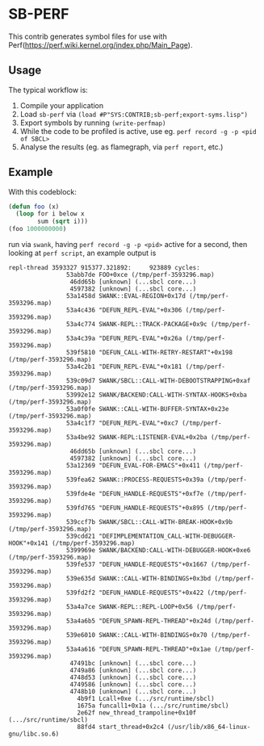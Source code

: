 # SB-PERF


This contrib generates symbol files for use with Perf(https://perf.wiki.kernel.org/index.php/Main_Page).


## Usage

The typical workflow is:

1. Compile your application
1. Load `sb-perf` via `(load #P"SYS:CONTRIB;sb-perf;export-syms.lisp")`
1. Export symbols by running `(write-perfmap)`
1. While the code to be profiled is active, use eg. `perf record -g -p <pid of SBCL>`
1. Analyse the results (eg. as flamegraph, via `perf report`, etc.)

## Example

With this codeblock:

```lisp
(defun foo (x)
  (loop for i below x
        sum (sqrt i)))
(foo 1000000000)
```

run via `swank`, having `perf record -g -p <pid>` active for a second, then looking at `perf script`, an example output is


```
repl-thread 3593327 915377.321892:     923889 cycles:
                53abb7de FOO+0xce (/tmp/perf-3593296.map)
                 46dd65b [unknown] (...sbcl core...)
                 4597382 [unknown] (...sbcl core...)
                53a1458d SWANK::EVAL-REGION+0x17d (/tmp/perf-3593296.map)
                53a4c436 "DEFUN_REPL-EVAL"+0x306 (/tmp/perf-3593296.map)
                53a4c774 SWANK-REPL::TRACK-PACKAGE+0x9c (/tmp/perf-3593296.map)
                53a4c39a "DEFUN_REPL-EVAL"+0x26a (/tmp/perf-3593296.map)
                539f5810 "DEFUN_CALL-WITH-RETRY-RESTART"+0x198 (/tmp/perf-3593296.map)
                53a4c2b1 "DEFUN_REPL-EVAL"+0x181 (/tmp/perf-3593296.map)
                539c09d7 SWANK/SBCL::CALL-WITH-DEBOOTSTRAPPING+0xaf (/tmp/perf-3593296.map)
                53992e12 SWANK/BACKEND:CALL-WITH-SYNTAX-HOOKS+0xba (/tmp/perf-3593296.map)
                53a0f0fe SWANK::CALL-WITH-BUFFER-SYNTAX+0x23e (/tmp/perf-3593296.map)
                53a4c1f7 "DEFUN_REPL-EVAL"+0xc7 (/tmp/perf-3593296.map)
                53a4be92 SWANK-REPL:LISTENER-EVAL+0x2ba (/tmp/perf-3593296.map)
                 46dd65b [unknown] (...sbcl core...)
                 4597382 [unknown] (...sbcl core...)
                53a12369 "DEFUN_EVAL-FOR-EMACS"+0x411 (/tmp/perf-3593296.map)
                539fea62 SWANK::PROCESS-REQUESTS+0x39a (/tmp/perf-3593296.map)
                539fde4e "DEFUN_HANDLE-REQUESTS"+0xf7e (/tmp/perf-3593296.map)
                539fd765 "DEFUN_HANDLE-REQUESTS"+0x895 (/tmp/perf-3593296.map)
                539ccf7b SWANK/SBCL::CALL-WITH-BREAK-HOOK+0x9b (/tmp/perf-3593296.map)
                539cdd21 "DEFIMPLEMENTATION_CALL-WITH-DEBUGGER-HOOK"+0x141 (/tmp/perf-3593296.map)
                5399969e SWANK/BACKEND:CALL-WITH-DEBUGGER-HOOK+0xe6 (/tmp/perf-3593296.map)
                539fe537 "DEFUN_HANDLE-REQUESTS"+0x1667 (/tmp/perf-3593296.map)
                539e635d SWANK::CALL-WITH-BINDINGS+0x3bd (/tmp/perf-3593296.map)
                539fd2f2 "DEFUN_HANDLE-REQUESTS"+0x422 (/tmp/perf-3593296.map)
                53a4a7ce SWANK-REPL::REPL-LOOP+0x56 (/tmp/perf-3593296.map)
                53a4a6b5 "DEFUN_SPAWN-REPL-THREAD"+0x24d (/tmp/perf-3593296.map)
                539e6010 SWANK::CALL-WITH-BINDINGS+0x70 (/tmp/perf-3593296.map)
                53a4a616 "DEFUN_SPAWN-REPL-THREAD"+0x1ae (/tmp/perf-3593296.map)
                 47491bc [unknown] (...sbcl core...)
                 4749a86 [unknown] (...sbcl core...)
                 4748d53 [unknown] (...sbcl core...)
                 4749586 [unknown] (...sbcl core...)
                 4748b10 [unknown] (...sbcl core...)
                   4b9f1 Lcall+0xe (.../src/runtime/sbcl)
                   1675a funcall1+0x1a (.../src/runtime/sbcl)
                   2e62f new_thread_trampoline+0x10f (.../src/runtime/sbcl)
                   88fd4 start_thread+0x2c4 (/usr/lib/x86_64-linux-gnu/libc.so.6)
```
